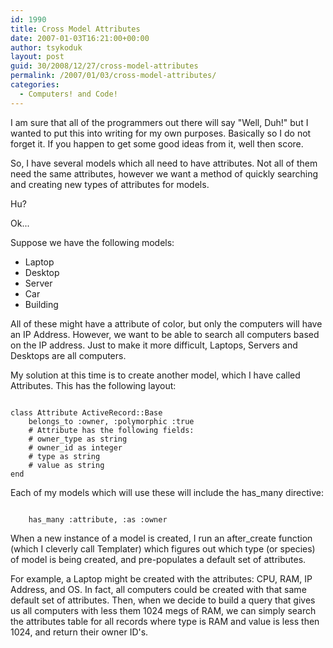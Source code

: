 ```yaml
---
id: 1990
title: Cross Model Attributes
date: 2007-01-03T16:21:00+00:00
author: tsykoduk
layout: post
guid: 30/2008/12/27/cross-model-attributes
permalink: /2007/01/03/cross-model-attributes/
categories:
  - Computers! and Code!
---
```

<p>I am sure that all of the programmers out there will say "Well, Duh!" but I wanted to put this into writing for my own purposes. Basically so I do not forget it. If you happen to get some good ideas from it, well then score.</p>

<!--more-->

<p>So, I have several models which all need to have attributes. Not all of them need the same attributes, however we want a method of quickly searching and creating new types of attributes for models.</p>


<p>Hu?</p>


<p>Ok...</p>


<p>Suppose we have the following models:</p>


<ul>
 <li>Laptop </li>
 <li>Desktop </li>
 <li>Server </li>
 <li>Car </li>
 <li>Building </li>
</ul>

<p>All of these might have a attribute of color, but only the computers will have an IP Address. However, we want to be able to search all computers based on the IP address. Just to make it more difficult, Laptops, Servers and Desktops are all computers.</p>


<p>My solution at this time is to create another model, which I have called Attributes. This has the following layout:</p>


<pre><code>
class Attribute ActiveRecord::Base
	belongs_to :owner, :polymorphic :true
	# Attribute has the following fields:
	# owner_type as string
	# owner_id as integer
	# type as string
	# value as string
end</code></pre>


<p>Each of my models which will use these will include the has_many directive:</p>

<pre><code> 
	has_many :attribute, :as :owner
</code></pre>


<p>When a new instance of a model is created, I run an after_create function (which I cleverly call Templater) which figures out which type (or species) of model is being created, and pre-populates a default set of attributes.</p>


<p>For example, a Laptop might be created with the attributes: <span class="caps">CPU</span>, RAM, IP Address, and OS. In fact, all computers could be created with that same default set of attributes. Then, when we decide to build a query that gives us all computers with less them 1024 megs of <span class="caps">RAM</span>, we can simply search the attributes table for all records where type is <span class="caps">RAM</span> and value is less then 1024, and return their owner ID's.</p>